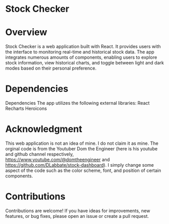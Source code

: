 # Stock Checker

# Overview
Stock Checker is a web application built with React. It provides users with the interface to monitoring real-time and historical stock data. The app integrates numerous amounts of components, enabling users to explore stock information, view historical charts, and toggle between light and dark modes based on their personal preference.

# Dependencies 
Dependencies
The app utilizes the following external libraries:
React
Recharts
Heroicons

# Acknowledgment
This web application is not an idea of mine. I do not claim it as mine. The orginal code is from the Youtuber Dom the Engineer (here is his youtube and github channel respectively, https://www.youtube.com/@domtheengineer and https://github.com/DLabbate/stock-dashboard). I simply change some aspect of the code such as the color scheme, font, and position of certain components. 

# Contributions
Contributions are welcome! If you have ideas for improvements, new features, or bug fixes, please open an issue or create a pull request.
